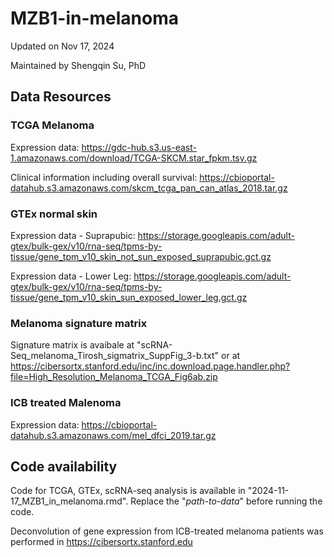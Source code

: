 # MZB1-in-melanoma
Updated on Nov 17, 2024

Maintained by Shengqin Su, PhD
## Data Resources
### TCGA Melanoma
Expression data: https://gdc-hub.s3.us-east-1.amazonaws.com/download/TCGA-SKCM.star_fpkm.tsv.gz

Clinical information including overall survival: https://cbioportal-datahub.s3.amazonaws.com/skcm_tcga_pan_can_atlas_2018.tar.gz
### GTEx normal skin
Expression data - Suprapubic: https://storage.googleapis.com/adult-gtex/bulk-gex/v10/rna-seq/tpms-by-tissue/gene_tpm_v10_skin_not_sun_exposed_suprapubic.gct.gz

Expression data - Lower Leg: https://storage.googleapis.com/adult-gtex/bulk-gex/v10/rna-seq/tpms-by-tissue/gene_tpm_v10_skin_sun_exposed_lower_leg.gct.gz
### Melanoma signature matrix
Signature matrix is avaibale at "scRNA-Seq_melanoma_Tirosh_sigmatrix_SuppFig_3-b.txt" or at https://cibersortx.stanford.edu/inc/inc.download.page.handler.php?file=High_Resolution_Melanoma_TCGA_Fig6ab.zip
### ICB treated Malenoma
Expression data: https://cbioportal-datahub.s3.amazonaws.com/mel_dfci_2019.tar.gz
## Code availability
Code for TCGA, GTEx, scRNA-seq analysis is available in "2024-11-17_MZB1_in_melanoma.rmd". Replace the "_path-to-data_" before running the code.

Deconvolution of gene expression from ICB-treated melanoma patients was performed in https://cibersortx.stanford.edu
